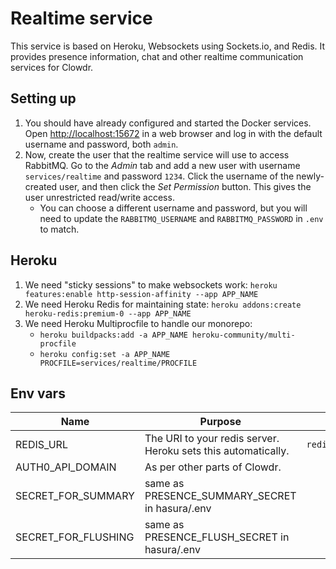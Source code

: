 # Realtime service

This service is based on Heroku, Websockets using Sockets.io, and Redis. It provides presence information, chat and other realtime communication services for Clowdr.

## Setting up

1. You should have already configured and started the Docker services. Open [http://localhost:15672](http://localhost:15672) in a web browser and log in with the default username and password, both `admin`.
1. Now, create the user that the realtime service will use to access RabbitMQ. Go to the _Admin_ tab and add a new user with username `services/realtime` and password `1234`. Click the username of the newly-created user, and then click the _Set Permission_ button. This gives the user unrestricted read/write access.
   - You can choose a different username and password, but you will need to update the `RABBITMQ_USERNAME` and `RABBITMQ_PASSWORD` in `.env` to match.

## Heroku

1. We need "sticky sessions" to make websockets work: `heroku features:enable http-session-affinity --app APP_NAME`
1. We need Heroku Redis for maintaining state: `heroku addons:create heroku-redis:premium-0 --app APP_NAME`
1. We need Heroku Multiprocfile to handle our monorepo:
   - `heroku buildpacks:add -a APP_NAME heroku-community/multi-procfile`
   - `heroku config:set -a APP_NAME PROCFILE=services/realtime/PROCFILE`

## Env vars

| Name                | Purpose                                                       | Example                  |
| ------------------- | ------------------------------------------------------------- | ------------------------ |
| REDIS_URL           | The URI to your redis server. Heroku sets this automatically. | `redis://localhost:6379` |
| AUTH0_API_DOMAIN    | As per other parts of Clowdr.                                 |                          |
| SECRET_FOR_SUMMARY  | same as PRESENCE_SUMMARY_SECRET in hasura/.env                |                          |
| SECRET_FOR_FLUSHING | same as PRESENCE_FLUSH_SECRET in hasura/.env                  |                          |
